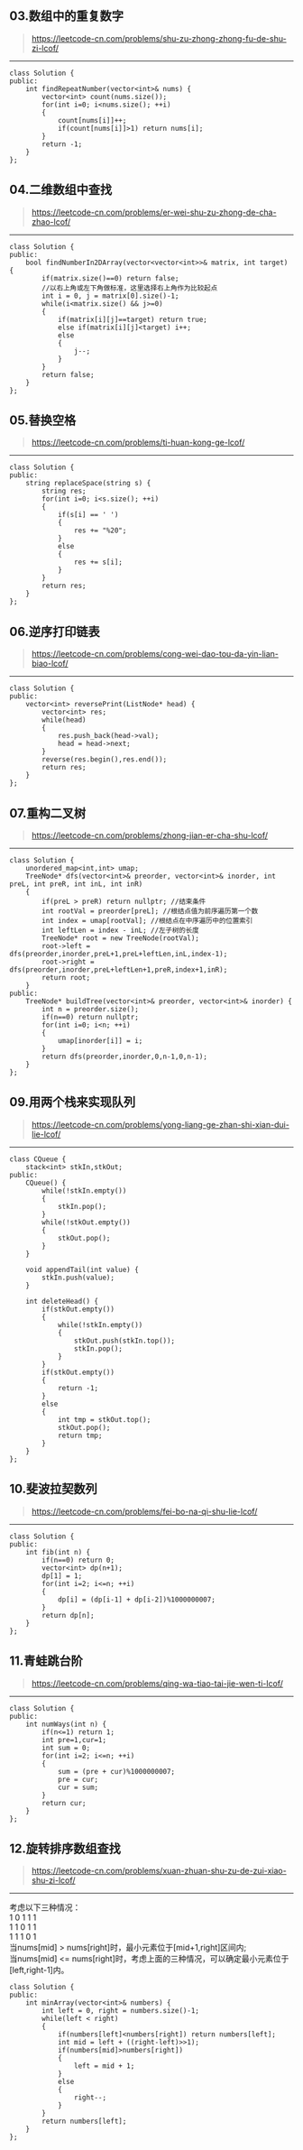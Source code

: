 ## 03.数组中的重复数字  
>https://leetcode-cn.com/problems/shu-zu-zhong-zhong-fu-de-shu-zi-lcof/  
***  
```
class Solution {
public:
    int findRepeatNumber(vector<int>& nums) {
        vector<int> count(nums.size());
        for(int i=0; i<nums.size(); ++i)
        {
            count[nums[i]]++;
            if(count[nums[i]]>1) return nums[i];
        }
        return -1;
    }
};
```  
## 04.二维数组中查找  
>https://leetcode-cn.com/problems/er-wei-shu-zu-zhong-de-cha-zhao-lcof/  
***  
```
class Solution {
public:
    bool findNumberIn2DArray(vector<vector<int>>& matrix, int target) {
        if(matrix.size()==0) return false;
        //以右上角或左下角做标准，这里选择右上角作为比较起点
        int i = 0, j = matrix[0].size()-1;
        while(i<matrix.size() && j>=0)
        {
            if(matrix[i][j]==target) return true;
            else if(matrix[i][j]<target) i++;
            else
            {
                j--;
            }
        }
        return false;
    }
};
```  
## 05.替换空格
>https://leetcode-cn.com/problems/ti-huan-kong-ge-lcof/  
***  
```
class Solution {
public:
    string replaceSpace(string s) {
        string res;
        for(int i=0; i<s.size(); ++i)
        {
            if(s[i] == ' ')
            {
                res += "%20";
            }
            else
            {
                res += s[i];
            }
        }
        return res;
    }
};
```  
## 06.逆序打印链表  
>https://leetcode-cn.com/problems/cong-wei-dao-tou-da-yin-lian-biao-lcof/  
***
```
class Solution {
public:
    vector<int> reversePrint(ListNode* head) {
        vector<int> res;
        while(head)
        {
            res.push_back(head->val);
            head = head->next;
        }
        reverse(res.begin(),res.end());
        return res;
    }
};
```  
## 07.重构二叉树  
>https://leetcode-cn.com/problems/zhong-jian-er-cha-shu-lcof/  
***
```
class Solution {
    unordered_map<int,int> umap;
    TreeNode* dfs(vector<int>& preorder, vector<int>& inorder, int preL, int preR, int inL, int inR)
    {
        if(preL > preR) return nullptr; //结束条件
        int rootVal = preorder[preL]; //根结点值为前序遍历第一个数
        int index = umap[rootVal]; //根结点在中序遍历中的位置索引
        int leftLen = index - inL; //左子树的长度
        TreeNode* root = new TreeNode(rootVal);
        root->left = dfs(preorder,inorder,preL+1,preL+leftLen,inL,index-1);
        root->right = dfs(preorder,inorder,preL+leftLen+1,preR,index+1,inR);
        return root;
    }
public:
    TreeNode* buildTree(vector<int>& preorder, vector<int>& inorder) {
        int n = preorder.size();
        if(n==0) return nullptr;
        for(int i=0; i<n; ++i)
        {
            umap[inorder[i]] = i;
        }
        return dfs(preorder,inorder,0,n-1,0,n-1);
    }
};
```  
## 09.用两个栈来实现队列  
>https://leetcode-cn.com/problems/yong-liang-ge-zhan-shi-xian-dui-lie-lcof/ 
***
```  
class CQueue {
    stack<int> stkIn,stkOut;
public:
    CQueue() {
        while(!stkIn.empty())
        {
            stkIn.pop();
        }
        while(!stkOut.empty())
        {
            stkOut.pop();
        }
    }
    
    void appendTail(int value) {
        stkIn.push(value);
    }
    
    int deleteHead() {
        if(stkOut.empty())
        {
            while(!stkIn.empty())
            {
                stkOut.push(stkIn.top());
                stkIn.pop();
            }
        }
        if(stkOut.empty())
        {
            return -1;
        }
        else
        {
            int tmp = stkOut.top();
            stkOut.pop();
            return tmp;
        }
    }
};
```  
## 10.斐波拉契数列   
>https://leetcode-cn.com/problems/fei-bo-na-qi-shu-lie-lcof/  
***
```
class Solution {
public:
    int fib(int n) {
        if(n==0) return 0;
        vector<int> dp(n+1);
        dp[1] = 1;
        for(int i=2; i<=n; ++i)
        {
            dp[i] = (dp[i-1] + dp[i-2])%1000000007;
        }
        return dp[n];
    }
};
```  
## 11.青蛙跳台阶  
>https://leetcode-cn.com/problems/qing-wa-tiao-tai-jie-wen-ti-lcof/   
***
```
class Solution {
public:
    int numWays(int n) {
        if(n<=1) return 1;
        int pre=1,cur=1;
        int sum = 0;
        for(int i=2; i<=n; ++i)
        {
            sum = (pre + cur)%1000000007;
            pre = cur;
            cur = sum;
        }
        return cur;
    }
};
```  
## 12.旋转排序数组查找  
>https://leetcode-cn.com/problems/xuan-zhuan-shu-zu-de-zui-xiao-shu-zi-lcof/ 
***
考虑以下三种情况：  
1 0 1 1 1   
1 1 0 1 1  
1 1 1 0 1  
当nums[mid] > nums[right]时，最小元素位于[mid+1,right]区间内;  
当nums[mid] <= nums[right]时，考虑上面的三种情况，可以确定最小元素位于[left,right-1]内。  
```
class Solution {
public:
    int minArray(vector<int>& numbers) {
        int left = 0, right = numbers.size()-1;
        while(left < right)
        {
            if(numbers[left]<numbers[right]) return numbers[left];
            int mid = left + ((right-left)>>1);
            if(numbers[mid]>numbers[right])
            {
                left = mid + 1;
            }
            else
            {
                right--;
            }
        }
        return numbers[left];
    }
};
```
